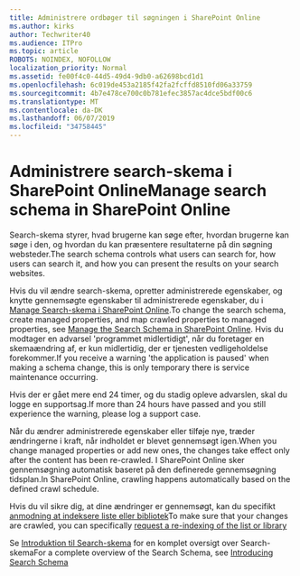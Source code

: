 ```yaml
---
title: Administrere ordbøger til søgningen i SharePoint Online
ms.author: kirks
author: Techwriter40
ms.audience: ITPro
ms.topic: article
ROBOTS: NOINDEX, NOFOLLOW
localization_priority: Normal
ms.assetid: fe00f4c0-44d5-49d4-9db0-a62698bcd1d1
ms.openlocfilehash: 6c019de453a2185f42fa2fcffd8510fd06a33759
ms.sourcegitcommit: 4b7e478ce700c0b781efec3857ac4dce5bdf00c6
ms.translationtype: MT
ms.contentlocale: da-DK
ms.lasthandoff: 06/07/2019
ms.locfileid: "34758445"
---
```

# <a name="manage-search-schema-in-sharepoint-online"></a><span data-ttu-id="544ce-102">Administrere search-skema i SharePoint Online</span><span class="sxs-lookup"><span data-stu-id="544ce-102">Manage search schema in SharePoint Online</span></span>

<span data-ttu-id="544ce-103">Search-skema styrer, hvad brugerne kan søge efter, hvordan brugerne kan søge i den, og hvordan du kan præsentere resultaterne på din søgning websteder.</span><span class="sxs-lookup"><span data-stu-id="544ce-103">The search schema controls what users can search for, how users can search it, and how you can present the results on your search websites.</span></span> 

<span data-ttu-id="544ce-104">Hvis du vil ændre search-skema, opretter administrerede egenskaber, og knytte gennemsøgte egenskaber til administrerede egenskaber, du i [Manage Search-skema i SharePoint Online](https://docs.microsoft.com/sharepoint/manage-search-schema).</span><span class="sxs-lookup"><span data-stu-id="544ce-104">To change the search schema, create managed properties, and map crawled properties to managed properties, see [Manage the Search Schema in SharePoint Online](https://docs.microsoft.com/sharepoint/manage-search-schema).</span></span> <span data-ttu-id="544ce-105">Hvis du modtager en advarsel 'programmet midlertidigt', når du foretager en skemaændring af, er kun midlertidig, der er tjenesten vedligeholdelse forekommer.</span><span class="sxs-lookup"><span data-stu-id="544ce-105">If you receive a warning 'the application is paused' when making a schema change, this is only temporary there is service maintenance occurring.</span></span> 

<span data-ttu-id="544ce-106">Hvis der er gået mere end 24 timer, og du stadig opleve advarslen, skal du logge en supportsag.</span><span class="sxs-lookup"><span data-stu-id="544ce-106">If more than 24 hours have passed and you still experience the warning, please log a support case.</span></span>

<span data-ttu-id="544ce-107">Når du ændrer administrerede egenskaber eller tilføje nye, træder ændringerne i kraft, når indholdet er blevet gennemsøgt igen.</span><span class="sxs-lookup"><span data-stu-id="544ce-107">When you change managed properties or add new ones, the changes take effect only after the content has been re-crawled.</span></span> <span data-ttu-id="544ce-108">I SharePoint Online sker gennemsøgning automatisk baseret på den definerede gennemsøgning tidsplan.</span><span class="sxs-lookup"><span data-stu-id="544ce-108">In SharePoint Online, crawling happens automatically based on the defined crawl schedule.</span></span>

<span data-ttu-id="544ce-109">Hvis du vil sikre dig, at dine ændringer er gennemsøgt, kan du specifikt [anmodning at indeksere liste eller bibliotek](https://docs.microsoft.com/sharepoint/manage-search-schema#request-re-indexing-of-a-document-library-or-list)</span><span class="sxs-lookup"><span data-stu-id="544ce-109">To make sure that your changes are crawled, you can specifically [request a re-indexing of the list or library](https://docs.microsoft.com/sharepoint/manage-search-schema#request-re-indexing-of-a-document-library-or-list)</span></span> 

<span data-ttu-id="544ce-110">Se [Introduktion til Search-skema](https://blogs.technet.microsoft.com/tothesharepoint/2012/11/25/introducing-search-schema-for-sharepoint-2013/) for en komplet oversigt over Search-skema</span><span class="sxs-lookup"><span data-stu-id="544ce-110">For a complete overview of the Search Schema, see [Introducing Search Schema](https://blogs.technet.microsoft.com/tothesharepoint/2012/11/25/introducing-search-schema-for-sharepoint-2013/)</span></span> 

